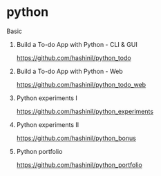 # python

Basic

1. Build a To-do App with Python -  CLI & GUI
   
   https://github.com/hashinil/python_todo
   
2. Build a To-do App with Python -  Web
   
   https://github.com/hashinil/python_todo_web
   
3. Python experiments I
   
   https://github.com/hashinil/python_experiments
   
4. Python experiments II
   
   https://github.com/hashinil/python_bonus

5. Python portfolio
  
   https://github.com/hashinil/python_portfolio
